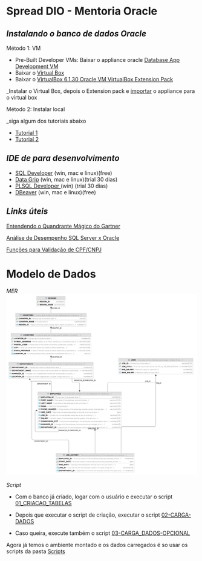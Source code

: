 # Spread DIO - Mentoria Oracle
## _Instalando o banco de dados Oracle_

Método 1:  VM
 - Pre-Built Developer VMs: Baixar o appliance oracle [Database App Development VM](https://www.oracle.com/downloads/developer-vm/community-downloads.html)
 - Baixar o [Virtual Box](https://www.virtualbox.org)
 - Baixar o [VirtualBox 6.1.30 Oracle VM VirtualBox Extension Pack](https://download.virtualbox.org/virtualbox/6.1.30/Oracle_VM_VirtualBox_Extension_Pack-6.1.30.vbox-extpack)
 
 _Instalar o Virtual Box, depois o Extension pack e [importar](https://www.youtube.com/watch?v=axqiuZ883A8) o appliance para o virtual box

 Método 2: Instalar local
 
 _siga algum dos tutoriais abaixo
  - [Tutorial 1](https://alekciss.com/install-oracle-database-19c-on-windows/)
  - [Tutorial 2](https://www.youtube.com/watch?v=Hnpmy2kB5Mo)

## _IDE de para desenvolvimento_
 - [SQL Developer](https://www.oracle.com/database/technologies/appdev/sqldeveloper-landing.html) (win, mac e linux)(free)
 - [Data Grip](https://www.jetbrains.com/datagrip/?source=google&medium=cpc&campaign=15034927825&gclid=EAIaIQobChMIhv6lju_h9AIVCwaRCh1IJQubEAAYASAAEgK-wvD_BwE)  (win, mac e linux)(trial 30 dias)
 - [PLSQL Developer ](https://www.allroundautomations.com/products/pl-sql-developer/?gclid=EAIaIQobChMI-8GYqe_h9AIVMRXUAR3p5gv_EAAYASAAEgLSNvD_BwE) (win) (trial 30 dias)
 - [DBeaver](https://dbeaver.io) (win, mac e linux)(free)

 ## _Links úteis_
[Entendendo o Quandrante Mágico do Gartner](https://www.sepaforcorporates.com/thoughts/gartner-magic-quadrant-explained-in-about-5-minutes/)
	
[Análise de Desempenho SQL Server x Oracle](http://www.linhadecodigo.com.br/artigo/2412/analise-de-desempenho-entre-os-bancos-de-dados-sql-sever-x-oracle.aspx)

[Funções para Validação de CPF/CNPJ](https://glufke.net/oracle/viewtopic.php?t=2529)


# Modelo de Dados
_MER_
![modelo de dados](Tabelas/modelo.png "Modelo")

_Script_

- Com o banco já criado, logar com o usuário e executar o script [01_CRIACAO_TABELAS](Tabelas/01_CRIACAO_TABELAS.sql)

- Depois que executar o script de criação, executar o script [02-CARGA-DADOS](Tabelas/02-CARGA-DADOS.sql)

- Caso queira, execute também o script [03-CARGA_DADOS-OPCIONAL](Tabelas/03-CARGA_DADOS-OPCIONAL.sql)


Agora já temos o ambiente montado e os dados carregados é so usar os scripts da pasta [Scripts](Scripts)



